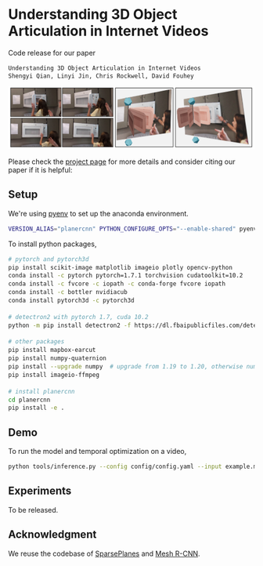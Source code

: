# Understanding 3D Object Articulation in Internet Videos

Code release for our paper

```
Understanding 3D Object Articulation in Internet Videos
Shengyi Qian, Linyi Jin, Chris Rockwell, David Fouhey
```

![teaser](docs/teaser.png)

Please check the [project page](https://jasonqsy.github.io/Articulation3D/) for more details and consider citing our paper if it is helpful:

## Setup

We're using [pyenv](https://github.com/pyenv/pyenv) to set up the anaconda environment.

```bash
VERSION_ALIAS="planercnn" PYTHON_CONFIGURE_OPTS="--enable-shared" pyenv install anaconda3-2020.11
```

To install python packages,

```bash
# pytorch and pytorch3d
pip install scikit-image matplotlib imageio plotly opencv-python
conda install -c pytorch pytorch=1.7.1 torchvision cudatoolkit=10.2
conda install -c fvcore -c iopath -c conda-forge fvcore iopath
conda install -c bottler nvidiacub
conda install pytorch3d -c pytorch3d

# detectron2 with pytorch 1.7, cuda 10.2
python -m pip install detectron2 -f https://dl.fbaipublicfiles.com/detectron2/wheels/cu102/torch1.7/index.html

# other packages
pip install mapbox-earcut
pip install numpy-quaternion
pip install --upgrade numpy  # upgrade from 1.19 to 1.20, otherwise numpy-quaternion does not work
pip install imageio-ffmpeg

# install planercnn
cd planercnn
pip install -e .
```

## Demo

To run the model and temporal optimization on a video,

```bash
python tools/inference.py --config config/config.yaml --input example.mp4 --output output
```

## Experiments 

To be released.

## Acknowledgment

We reuse the codebase of [SparsePlanes](https://github.com/jinlinyi/SparsePlanes) and [Mesh R-CNN](https://github.com/facebookresearch/meshrcnn).

